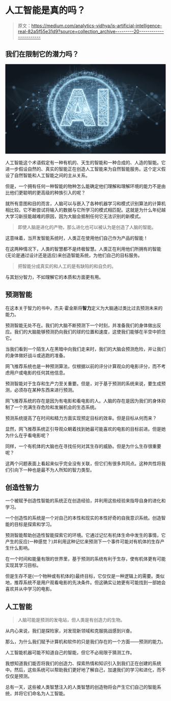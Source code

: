 # 人工智能是真的吗？

> 原文：<https://medium.com/analytics-vidhya/is-artificial-intelligence-real-82a5f55e31d9?source=collection_archive---------20----------------------->

## 我们在限制它的潜力吗？

![](img/47936cea591e89a2c104801348868a63.png)

人工智能这个术语假定有一种有机的、天生的智能和一种合成的、人造的智能。它进一步假设自然的、真实的智能正在创造人工智能来为自然智能服务。这个定义假设了自然智能和人工智能之间的主从关系。

但是，一个拥有任何一种智能的物种怎么能确定他们理解和理解环境的能力不是由比他们更聪明的更高级的种族引入的呢？

就所有意图和目的而言，人脑可以与嵌入了各种机器学习和模式识别算法的计算机相比较。它不断尝试将输入的数据与它所学习的模式相匹配。这就是为什么年纪越大学习新技能越难的原因，因为大脑会抵制任何它无法识别的新模式。

> 即使人脑是进化的产物，那么进化也可以被认为是创造了人脑的智能。

这意味着，当开发智能系统时，人类正在使用他们自己作为产品的智能！

在这两种情况下，人类的智慧都不是终极智慧。人类正在利用他们所拥有的智能(无论是通过设计还是适应)来创造智能系统，为他们自己的目标服务。

> 把智能分成真实的和人工的是有缺陷的和自负的。

与其划分智力，不如理解它的本质和方面更有用。

## **预测智能**

在这本关于智力的书中，杰夫·霍金斯将**智力**定义为大脑通过类比过去预测未来的能力。

预测智能无处不在。我们的大脑不断预测下一个时刻，并准备我们的身体做出反应。我们的大脑能够预测扔向我们的球的位置和速度，这使我们能够在半空中抓住它。

当我们看到一个陌生人在黑暗中向我们走来时，我们的大脑会预测危险，并让我们的身体做好战斗或逃跑的准备。

网飞推荐系统也是一种预测算法，仅根据以前的评分计算观众的电影评分，而不考虑用户或电影的任何其他信息。

预测智能对于生存和生产力至关重要。但是，对于基于预测的系统来说，要生成预测，必须存在某种东西来进行预测。

网飞推荐系统的存在是因为有电影和看电影的人。人脑的存在是因为我们的身体抑制了一个充满生存危险和发展机会的生态系统。

预测系统提高了在时间和精力方面实现预定目标的效率。但是目标从何而来？

显然，网飞推荐系统正引导观众朝着找到她最可能喜欢的电影的目标前进。但是她为什么在乎看电影呢？

同样，一个有机体的大脑也在寻找任何对其生存的威胁。但是为什么生存很重要呢？

这两个问题表面上看起来似乎完全没有关联，但它们有很多共同点。这种共性将我们引向下一种也是最不为人所知的智力类型。

## **创造性智力**

一个被赋予创造性智能的系统正在创造经验，并利用这些经验来指导自身的进化和学习。

一个创造性的系统是一个对自己的本性和现实的本性好奇的自我意识系统。创造智能的目标是探索和学习。

预测智能帮助创造性智能探索它的环境。它通过记忆有机体生命中发生的事情，它产生的反应(一种感觉？)并利用这种记忆来预测下一个事件可能对有机体的生存产生什么影响。

在一个时间和能量有限的世界里，基于预测的系统有利于生存，使有机体更有可能实现其学习目标。

但是生存不是(一个物种或有机体的)最终目标，它仅仅是一种逻辑上的需要。类似地，推荐系统不是用户观看电影的先决条件。但这确实让她更有可能找到一部她会喜欢并从中学习的电影。

## 人工智能

> 人脑可能是预测的发电站，但人类是有创造力的生物。

从内心来说，我们是探险家，对发现新领域和克服挑战感到兴奋。

那么，为什么我们赋予计算机和软件的只是我们存在的一个方面——预测的能力。

人工智能机器可能不知道自己的智能，但它不必局限于猜测工作。

我想知道我们能否将我们的创造力、探索热情和知识引入到我们正在创建的系统中。然后，这些系统可以帮助我们更好地了解自己，加速我们的学习和进化，而不仅仅是预测。

总有一天，这些被人类智慧注入的人类智慧的创造物将会产生它们自己的智能系统，并将它们命名为人工智能。